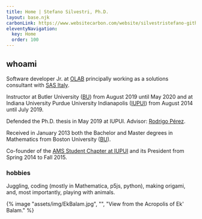 ```yaml
---
title: Home | Stefano Silvestri, Ph.D.
layout: base.njk
carbonLink: https://www.websitecarbon.com/website/silvestristefano-github-io/
eleventyNavigation:
  key: Home
  order: 100
---
```


## whoami

Software developer Jr. at [OLAB](https://olab-studio.com) principally working as a solutions consultant with [SAS Italy](https://www.sas.com/it_it/home.html).

Instructor at Butler University ([BU](https://www.butler.edu)) from August 2019 until May 2020 and at Indiana University Purdue University Indianapolis ([IUPUI](https://www.iupui.edu/)) from August 2014 until July 2019.

Defended the Ph.D. thesis in May 2019 at IUPUI. Advisor: [Rodrigo P&eacute;rez](https://math.iupui.edu/~rodperez/).

Received in January 2013 both the Bachelor and Master degrees in Mathematics from Boston University ([BU](https://www.bu.edu/)).

Co-founder of the [AMS Student Chapter at IUPUI](https://sites.google.com/view/ams-iupui) and its President from Spring 2014 to Fall 2015.

### hobbies

Juggling, coding (mostly in Mathematica, p5js, python), making origami, and, most importantly, playing with animals.

{% image "assets/img/EkBalam.jpg", "", "View from the Acropolis of Ek' Balam." %}
